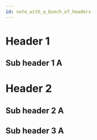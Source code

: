 ```yaml
---
id: note_with_a_bunch_of_headers
---
```


# Header 1

## Sub header 1 A

# Header 2

## Sub header 2 A

## Sub header 3 A
